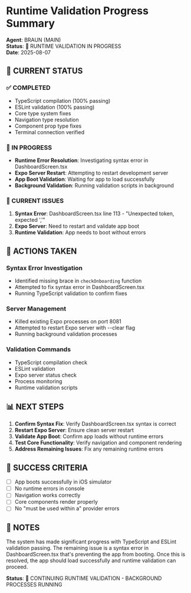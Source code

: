 # Runtime Validation Progress Summary

**Agent**: BRAUN (MAIN)  
**Status**: 🔄 RUNTIME VALIDATION IN PROGRESS  
**Date**: 2025-08-07  

## 🎯 CURRENT STATUS

### ✅ COMPLETED
- TypeScript compilation (100% passing)
- ESLint validation (100% passing)
- Core type system fixes
- Navigation type resolution
- Component prop type fixes
- Terminal connection verified

### 🔄 IN PROGRESS
- **Runtime Error Resolution**: Investigating syntax error in DashboardScreen.tsx
- **Expo Server Restart**: Attempting to restart development server
- **App Boot Validation**: Waiting for app to load successfully
- **Background Validation**: Running validation scripts in background

### 🚨 CURRENT ISSUES
1. **Syntax Error**: DashboardScreen.tsx line 113 - "Unexpected token, expected ','"
2. **Expo Server**: Need to restart and validate app boot
3. **Runtime Validation**: App needs to boot without errors

## 🔧 ACTIONS TAKEN

### Syntax Error Investigation
- Identified missing brace in `checkOnboarding` function
- Attempted to fix syntax error in DashboardScreen.tsx
- Running TypeScript validation to confirm fixes

### Server Management
- Killed existing Expo processes on port 8081
- Attempted to restart Expo server with --clear flag
- Running background validation processes

### Validation Commands
- TypeScript compilation check
- ESLint validation
- Expo server status check
- Process monitoring
- Runtime validation scripts

## 📊 NEXT STEPS

1. **Confirm Syntax Fix**: Verify DashboardScreen.tsx syntax is correct
2. **Restart Expo Server**: Ensure clean server restart
3. **Validate App Boot**: Confirm app loads without runtime errors
4. **Test Core Functionality**: Verify navigation and component rendering
5. **Address Remaining Issues**: Fix any remaining runtime errors

## 🎯 SUCCESS CRITERIA

- [ ] App boots successfully in iOS simulator
- [ ] No runtime errors in console
- [ ] Navigation works correctly
- [ ] Core components render properly
- [ ] No "must be used within a" provider errors

## 📝 NOTES

The system has made significant progress with TypeScript and ESLint validation passing. The remaining issue is a syntax error in DashboardScreen.tsx that's preventing the app from booting. Once this is resolved, the app should load successfully and runtime validation can proceed.

**Status**: 🔄 CONTINUING RUNTIME VALIDATION - BACKGROUND PROCESSES RUNNING
